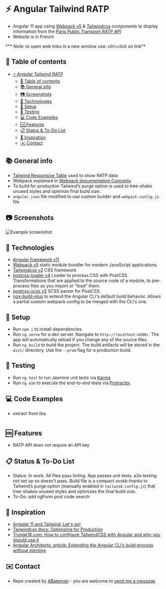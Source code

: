 # :zap: Angular Tailwind RATP

* Angular 11 app using [Webpack v5](https://webpack.js.org/) & [Tailwindcss](https://developers.google.com/chart/) components to display information from the [Paris Public Transport RATP API](https://data.ratp.fr/explore/?sort=modified&refine.publisher=RATP)
* Website is in French

*** Note: to open web links in a new window use: _ctrl+click on link_**

## :page_facing_up: Table of contents

* [:zap: Angular Tailwind RATP](#zap-angular-tailwind-ratp)
  * [:page_facing_up: Table of contents](#page_facing_up-table-of-contents)
  * [:books: General info](#books-general-info)
  * [:camera: Screenshots](#camera-screenshots)
  * [:signal_strength: Technologies](#signal_strength-technologies)
  * [:floppy_disk: Setup](#floppy_disk-setup)
  * [:wrench: Testing](#wrench-testing)
  * [:computer: Code Examples](#computer-code-examples)
  * [:cool: Features](#cool-features)
  * [:clipboard: Status & To-Do List](#clipboard-status--to-do-list)
  * [:clap: Inspiration](#clap-inspiration)
  * [:envelope: Contact](#envelope-contact)

## :books: General info

* [Tailwind Responsive Table](https://tailwindcomponents.com/component/responsive-table-1) used to show RATP data
* Webpack explained in [Webpack documentation Concepts](https://webpack.js.org/concepts/)
* To build for production Tailwind’s purge option is used to tree-shake unused styles and optimize final build size.
* `angular.json` file modified to use custom builder and `webpack.config.js` file

## :camera: Screenshots

![Example screenshot](./img/data.png)

## :signal_strength: Technologies

* [Angular framework v11](https://angular.io/)
* [Webpack v5](https://webpack.js.org/) static module bundler for modern JavaScript applications.
* [Tailwindcss v2](https://tailwindcss.com/) CSS framework
* [postcss-loader v4](https://www.npmjs.com/package/postcss-loader) Loader to process CSS with PostCSS. Transformations that are applied to the source code of a module, to pre-process files as you import or “load” them.
* [postcss-scss v3](https://www.npmjs.com/package/postcss-scss) SCSS parser for PostCSS.
* [ngx-build-plus](https://www.npmjs.com/package/ngx-build-plus) to extend the Angular CLI's default build behavior. Allows a partial custom webpack config to be merged with the CLI's one.

## :floppy_disk: Setup

* Run `npm i` to install dependencies.
* Run `ng serve` for a dev server. Navigate to `http://localhost:4200/`. The app will automatically reload if you change any of the source files.
* Run `ng build` to build the project. The build artifacts will be stored in the `dist/` directory. Use the `--prod` flag for a production build.

## :wrench: Testing

* Run `ng test` to run Jasmine unit tests via [Karma](https://karma-runner.github.io)
* Run `ng e2e` to execute the end-to-end tests via [Protractor](http://www.protractortest.org/).

## :computer: Code Examples

* extract from tba

```typescript

```

## :cool: Features

* RATP API does not require an API key

## :clipboard: Status & To-Do List

* Status: In work. All files pass linting. App passes unit tests. e2e testing not set up so doesn't pass. Build file is a compact xxxkb thanks to Tailwind’s purge option (manually enabled in `tailwind.config.js`) that tree-shakes unused styles and optimizes the final build size.
* To-Do: add ngForm post code search

## :clap: Inspiration

* [Angular 11 and Tailwind; Let's go!](https://www.youtube.com/watch?v=ul8UvsBWM3Y)
* [Tailwindcss docs: Optimizing for Production](https://tailwindcss.com/docs/optimizing-for-production#setting-up-purgecss)
* [Trungk18.com: How to configure TailwindCSS with Angular and why you should use it](https://trungk18.com/experience/configure-tailwind-css-with-angular/)
* [Angular Architects: article: Extending the Angular CLI’s build process without ejecting](https://www.angulararchitects.io/aktuelles/extending-the-angular-clis-build-process/)

## :envelope: Contact

* Repo created by [ABateman](https://www.andrewbateman.org) - you are welcome to [send me a message](https://andrewbateman.org/contact)
